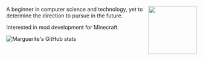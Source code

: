 <img align='right' src='https://wiki.sukasuka.cn/images/3/3d/Almaria2.png' width='128px'></img>

A beginner in computer science and technology, yet to determine the direction to pursue in the future.

Interested in mod development for Minecraft.  

![Marguerite's GitHub stats](https://github-readme-stats.vercel.app/api?username=Marguerite68)

